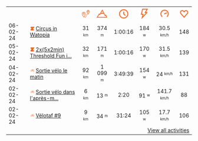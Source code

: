 <table>
    <tr>
        <th></th>
        <th></th>
        <th align="center"><img src="https://raw.githubusercontent.com/robiningelbrecht/strava-activities/master/public/distance.svg" width="30" alt="distance" title="distance"/></th>
        <th align="center"><img src="https://raw.githubusercontent.com/robiningelbrecht/strava-activities/master/public/elevation.svg" width="30" alt="elevation" title="elevation"/></th>
        <th align="center"><img src="https://raw.githubusercontent.com/robiningelbrecht/strava-activities/master/public/time.svg" width="30" alt="time" title="time"/></th>
        <th align="center"><img src="https://raw.githubusercontent.com/robiningelbrecht/strava-activities/master/public/average-watt.svg" width="30" alt="average watts" title="average watts"/></th>
        <th align="center"><img src="https://raw.githubusercontent.com/robiningelbrecht/strava-activities/master/public/average-speed.svg" width="30" alt="average speed" title="average speed"/></th>
        <th align="center"><img src="https://raw.githubusercontent.com/robiningelbrecht/strava-activities/master/public/heart-rate.svg" width="30" alt="average heart rate" title="average heart rate"/></th>
    </tr>
            <tr>
            <td>06-02-24</td>
            <td>
                                <img src="https://raw.githubusercontent.com/robiningelbrecht/strava-activities/master/public/activity-virtual-ride-zwift.svg" width="12" alt="Circus in Watopia" title="Circus in Watopia"/>
<a href="https://www.strava.com/activities/10707567138" title="Kcal: 636 | Gear: None ">Circus in Watopia</a>
            </td>
            <td align="center">31 <sup><sub>km</sub></sup></td>
            <td align="center">374 <sup><sub>m</sub></sup></td>
            <td align="center">1:00:16</td>
            <td align="center">184 <sup><sub>w</sub></sup></td>
            <td align="center">30.5 <sup><sub>km/h</sub></sup></td>
            <td align="center">148</td>
        </tr>
            <tr>
            <td>05-02-24</td>
            <td>
                                <img src="https://raw.githubusercontent.com/robiningelbrecht/strava-activities/master/public/activity-virtual-ride-zwift.svg" width="12" alt="2x(5x2min) Threshold Fun in France" title="2x(5x2min) Threshold Fun in France"/>
<a href="https://www.strava.com/activities/10700824200" title="Kcal: 585 | Gear: None ">2x(5x2min) Threshold Fun i...</a>
            </td>
            <td align="center">32 <sup><sub>km</sub></sup></td>
            <td align="center">171 <sup><sub>m</sub></sup></td>
            <td align="center">1:00:16</td>
            <td align="center">170 <sup><sub>w</sub></sup></td>
            <td align="center">31.5 <sup><sub>km/h</sub></sup></td>
            <td align="center">139</td>
        </tr>
            <tr>
            <td>04-02-24</td>
            <td>
                <img src="https://raw.githubusercontent.com/robiningelbrecht/strava-activities/master/public/activity-ride.svg" width="12" alt="Sortie vélo le matin" title="Sortie vélo le matin"/>
<a href="https://www.strava.com/activities/10693009850" title="Kcal: 2447 | Gear: None ">Sortie vélo le matin</a>
            </td>
            <td align="center">92 <sup><sub>km</sub></sup></td>
            <td align="center">1 099 <sup><sub>m</sub></sup></td>
            <td align="center">3:49:39</td>
            <td align="center">154 <sup><sub>w</sub></sup></td>
            <td align="center">24 <sup><sub>km/h</sub></sup></td>
            <td align="center">131</td>
        </tr>
            <tr>
            <td>02-02-24</td>
            <td>
                <img src="https://raw.githubusercontent.com/robiningelbrecht/strava-activities/master/public/activity-ride.svg" width="12" alt="Sortie vélo dans l&#039;après-midi" title="Sortie vélo dans l&#039;après-midi"/>
<a href="https://www.strava.com/activities/10681148691" title="Kcal: 121 | Gear: None ">Sortie vélo dans l&#039;après-m...</a>
            </td>
            <td align="center">6 <sup><sub>km</sub></sup></td>
            <td align="center">13 <sup><sub>m</sub></sup></td>
            <td align="center">2:20</td>
            <td align="center">91 <sup><sub>w</sub></sup></td>
            <td align="center">141.7 <sup><sub>km/h</sub></sup></td>
            <td align="center">88</td>
        </tr>
            <tr>
            <td>02-02-24</td>
            <td>
                <img src="https://raw.githubusercontent.com/robiningelbrecht/strava-activities/master/public/activity-ride.svg" width="12" alt="Vélotaf #9" title="Vélotaf #9"/>
<a href="https://www.strava.com/activities/10680951432" title="Kcal: 218 | Gear: None ">Vélotaf #9</a>
            </td>
            <td align="center">9 <sup><sub>km</sub></sup></td>
            <td align="center">34 <sup><sub>m</sub></sup></td>
            <td align="center">31:24</td>
            <td align="center">105 <sup><sub>w</sub></sup></td>
            <td align="center">17.7 <sup><sub>km/h</sub></sup></td>
            <td align="center">106</td>
        </tr>
                <tr>
            <td colspan="8" align="right"><a href="https://github.com/robiningelbrecht/strava-activities#activities">View all activities</a></td>
        </tr>
    </table>
